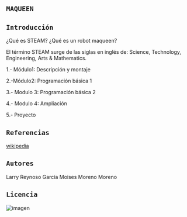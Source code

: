 ## `MAQUEEN`

## `Introducción`

¿Qué es STEAM? ¿Qué es un robot maqueen?

El término STEAM surge de las siglas en inglés de:  Science, Technology, Engineering, Arts & Mathematics.

1.- Módulo1: Descripción y montaje 

2.-Módulo2: Programación básica  1 

3.- Modulo 3: Programación básica 2 

4.- Modulo 4: Ampliación 

5.- Proyecto


## `Referencias` 

[wikipedia](https://es.wikipedia.org/wiki/Wikipedia:Portada)

## `Autores`

Larry Reynoso García 
Moises Moreno Moreno

## `Licencia`
![imagen](https://user-images.githubusercontent.com/114906861/207535126-738a0f71-fb66-4c4b-97e7-09cc6c79f1df.PNG)
